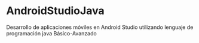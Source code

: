 # AndroidStudioJava
Desarrollo de aplicaciones móviles en Android Studio utilizando lenguaje de programación java Básico-Avanzado 
